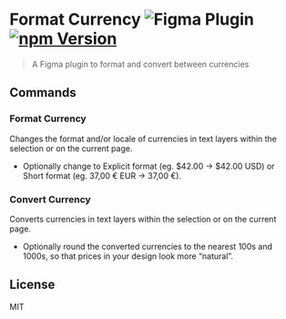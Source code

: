 # Format Currency ![Figma Plugin](https://img.shields.io/badge/figma-Format%20Currency-1BC47D.svg) [![npm Version](https://img.shields.io/npm/v/figma-format-currency.svg)](https://www.npmjs.com/package/figma-format-currency)

> A Figma plugin to format and convert between currencies

## Commands

### Format Currency

Changes the format and/or locale of currencies in text layers within the selection or on the current page.

- Optionally change to Explicit format (eg. $42.00 → $42.00 USD) or Short format (eg. 37,00 € EUR → 37,00 €).

### Convert Currency

Converts currencies in text layers within the selection or on the current page.

- Optionally round the converted currencies to the nearest 100s and 1000s, so that prices in your design look more “natural”.

## License

MIT
